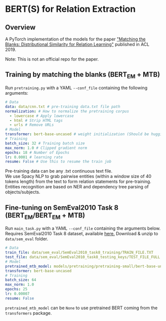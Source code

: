 # BERT(S) for Relation Extraction

## Overview
A PyTorch implementation of the models for the paper ["Matching the Blanks: Distributional Similarity for Relation Learning"](https://arxiv.org/pdf/1906.03158.pdf) published in ACL 2019.  

Note: This is not an official repo for the paper.  

## Training by matching the blanks (BERT<sub>EM</sub> + MTB)
Run `pretraining.py` with a YAML `--conf_file` containing the following arguments:

```yaml
# Data
data: data/cnn.txt # pre-training data.txt file path
normalization: # How to normalize the pretraining corpus
  - lowercase # Apply lowercase
  - html # Strip HTML tags
  - urls # Remove URLs
# Model
transformer: bert-base-uncased # weight initialization (Should be huggingface BERT model)
# Training
batch_size: 32 # Training batch size
max_norm: 1.0 # Clipped gradient norm
epochs: 18 # Number of Epochs
lr: 0.0001 # learning rate
resume: False # Use this to resume the train job
```

Pre-training data can be any .txt continuous text file.  
We use Spacy NLP to grab pairwise entities (within a window size of 40 tokens length) from the text to form relation statements for pre-training. Entities recognition are based on NER and dependency tree parsing of objects/subjects.  

## Fine-tuning on SemEval2010 Task 8 (BERT<sub>EM</sub>/BERT<sub>EM</sub> + MTB)
Run `main_task.py` with a YAML `--conf_file` containing the arguments below. Requires SemEval2010 Task 8 dataset, available [here.](https://github.com/sahitya0000/Relation-Classification/blob/master/corpus/SemEval2010_task8_all_data.zip) Download & unzip to `data/sem_eval` folder.

```yaml
# Data
train_file: data/sem_eval/SemEval2010_task8_training/TRAIN_FILE.TXT
test_file: data/sem_eval/SemEval2010_task8_testing_keys/TEST_FILE_FULL.TXT
# Model
pretrained_mtb_model: models/pretraining/pretraining-small/bert-base-uncased/best_model.pth.tar
transformer: bert-base-uncased
# Training
batch_size: 64
max_norm: 1.0
epochs: 25
lr: 0.00007
resume: False

```
`pretrained_mtb_model` can be `None` to use pretrained BERT coming from the `transformers` package.
